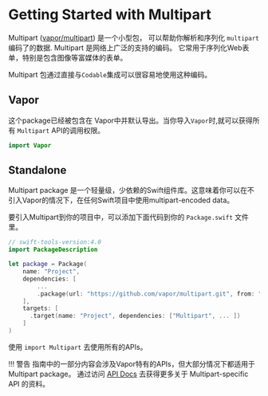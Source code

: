 # Getting Started with Multipart

Multipart ([vapor/multipart](https://github.com/vapor/multipart)) 是一个小型包， 可以帮助你解析和序列化 `multipart` 编码了的数据. Multipart 是网络上广泛的支持的编码。 它常用于序列化Web表单，特别是包含图像等富媒体的表单。

Multipart 包通过直接与`Codable`集成可以很容易地使用这种编码。

## Vapor

这个package已经被包含在 Vapor中并默认导出。当你导入`Vapor`时,就可以获得所有 `Multipart` API的调用权限。

```swift
import Vapor
```

## Standalone

Multipart package 是一个轻量级，少依赖的Swift组件库。这意味着你可以在不引入Vapor的情况下，在任何Swift项目中使用multipart-encoded data。

要引入Multipart到你的项目中，可以添加下面代码到你的 `Package.swift` 文件里。

```swift
// swift-tools-version:4.0
import PackageDescription

let package = Package(
    name: "Project",
    dependencies: [
        ...
        .package(url: "https://github.com/vapor/multipart.git", from: "3.0.0"),
    ],
    targets: [
      .target(name: "Project", dependencies: ["Multipart", ... ])
    ]
)
```

使用 `import Multipart` 去使用所有的APIs。

!!! 警告
	指南中的一部分内容会涉及Vapor特有的APIs，但大部分情况下都适用于Multipart package。
	通过访问 [API Docs](https://api.vapor.codes/multipart/latest/Multipart/index.html) 去获得更多关于 Multipart-specific API 的资料。

